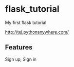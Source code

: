 # flask_tutorial
My first flask tutorial

http://tei.pythonanywhere.com/

## Features
Sign up, Sign in
